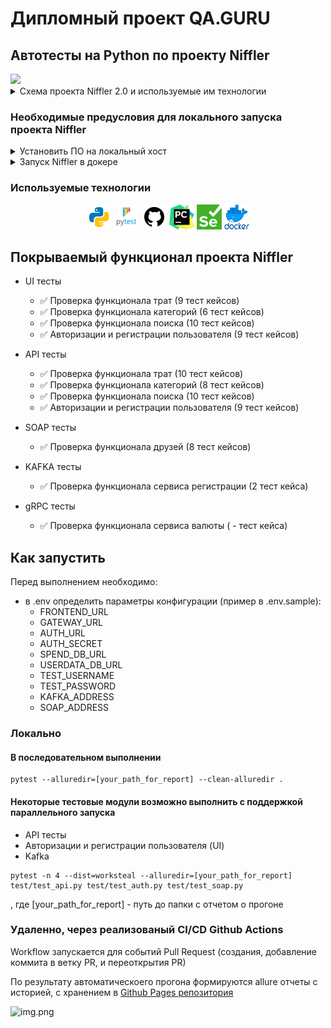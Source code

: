 # Дипломный проект QA.GURU

## Автотесты на Python по проекту Niffler
<img src="/niffler-ng-client/src/assets/images/niffler-with-a-coin.png" width="250">


<details>
<summary>Схема проекта Niffler 2.0 и используемые им технологии</summary>

<img src="niffler-diagram.png" width="600">

- [Spring Authorization Server](https://spring.io/projects/spring-authorization-server)
- [Spring OAuth 2.0 Resource Server](https://docs.spring.io/spring-security/reference/servlet/oauth2/resource-server/index.html)
- [Spring data JPA](https://spring.io/projects/spring-data-jpa)
- [Spring Web](https://docs.spring.io/spring-framework/docs/current/reference/html/web.html#spring-web)
- [Spring actuator](https://docs.spring.io/spring-boot/docs/current/reference/html/actuator.html)
- [Spring gRPC by https://github.com/yidongnan](https://yidongnan.github.io/grpc-spring-boot-starter/en/server/getting-started.html)
- [Spring web-services](https://docs.spring.io/spring-ws/docs/current/reference/html/)
- [Apache Kafka](https://developer.confluent.io/quickstart/kafka-docker/)
- [Docker](https://www.docker.com/resources/what-container/)
- [Docker-compose](https://docs.docker.com/compose/)
- [Postgres](https://www.postgresql.org/about/)
- [React](https://ru.reactjs.org/docs/getting-started.html)
- [GraphQL](https://graphql.org/)
- [Thymeleaf](https://www.thymeleaf.org/)
- [Jakarta Bean Validation](https://beanvalidation.org/)
- [Jakarta JAXB](https://eclipse-ee4j.github.io/jaxb-ri/)
- [JUnit 5 (Extensions, Resolvers, etc)](https://junit.org/junit5/docs/current/user-guide/)
- [Retrofit 2](https://square.github.io/retrofit/)
- [Allure](https://docs.qameta.io/allure/)
- [Selenide](https://selenide.org/)
- [Selenoid & Selenoid-UI](https://aerokube.com/selenoid/latest/)
- [Allure-docker-service](https://github.com/fescobar/allure-docker-service)
- [Java 21](https://adoptium.net/en-GB/temurin/releases/)
- [Gradle 8.6](https://docs.gradle.org/8.6/release-notes.html)
- [GHA](https://docs.github.com/en/actions)
</details>

### Необходимые предусловия для локального запуска проекта Niffler

<details>
  <summary>Установить ПО на локальный хост</summary>
    
#### Если у вас ОС Windows

Необходимо использовать [bash terminal](https://www.geeksforgeeks.org/working-on-git-bash/), а
не powershell.
Обязательно добавьте bash терминал в [качестве терминала в вашей IDE (IDEA, PyCharm)](https://stackoverflow.com/questions/20573213/embed-git-bash-in-pycharm-as-external-tool-and-work-with-it-in-pycharm-window-w)

#### 1. Установить docker

#### 2. Установить Java версии 21. Это необходимо, т.к. проект использует синтаксис Java 21

Версию установленной Java необходимо проверить командой `java -version`

#### 3. Установить пакетный менеджер для сборки front-end npm
Рекомендованная версия Node.js - 22.6.0

</details>

<details>
  <summary>Запуск Niffler в докере</summary>

#### 1. Создать бесплатную учетную запись на https://hub.docker.com/ (если отсутствует)

#### 2. Создать в настройках своей учетной записи access_token

[Инструкция](https://docs.docker.com/docker-hub/access-tokens/).

#### 3. Выполнить docker login с созданным access_token (в инструкции это описано)

#### 4. Прописать в etc/hosts элиас для Docker-имени

- frontend:  127.0.0.1 frontend.niffler.dc,
- auth:      127.0.0.1 auth.niffler.dc
- gateway:   127.0.0.1 gateway.niffler.dc

```posh
User-MacBook-Pro niffler % vi /etc/hosts
```

```posh
##
# Host Database
#
# localhost is used to configure the loopback interface
# when the system is booting.  Do not change this entry.
##
127.0.0.1       localhost
127.0.0.1       frontend.niffler.dc
127.0.0.1       auth.niffler.dc
127.0.0.1       gateway.niffler.dc
```



Текущая версия `docker-compose-dev.sh` **удалит все запущенные Docker контейнеры в системе**, поэтому если у вас есть
созданные
контейнеры для других проектов - отредактируйте строку ```posh docker rm $(docker ps -a -q)```, чтобы включить в grep
только те контейнеры, что непосредственно относятся к niffler.

Фронтенд Niffler при запуске в докере будет работать для вас по адресу http://frontend.niffler.dc,
OpenAPI (Swagger) сервиса niffler-gateway доступен по адресу: http://gateway.niffler.dc:8090/swagger-ui/index.html
GraphiQL интерфейс сервиса niffler-gateway доступен по адресу: http://gateway.niffler.dc:8090/graphiql
WSDL сервиса niffler-userdata доступен по адресу: http://localhost:8089/ws/userdata.wsdl

Если при выполнении скрипта `docker-compose-dev.sh` вы получили ошибку:

```
* What went wrong:
Execution failed for task ':niffler-auth:jibDockerBuild'.
> com.google.cloud.tools.jib.plugins.common.BuildStepsExecutionException: 
Build to Docker daemon failed, perhaps you should make sure your credentials for 'registry-1.docker.io...
```

То необходимо убедиться, что в `$USER/.docker/config.json` файле отсутствует запись `"credsStore": "desktop"`
При наличии такого ключа в json, его надо удалить.
Если файл пустой, то возможно не выполнен `docker login`. Если выполнялся, то надо создать файл руками по пути
`$USER/.docker/config.json`
с содержимым,

```
 {
        "auths": {
                "https://index.docker.io/v1/": {}
        },
        "currentContext": "desktop-linux"
}
```

Если вы не можете подключиться к БД в docker, указывая верные login и password, то возможно у вас поднята другая база на
том же порту 5432.
Это известная проблема, что Postgres в docker может стартануть при зянятом порту 5432, надо убедиться что у вас не
поднят никакой другой Postgres на этом порту.

</details>

###  Используемые технологии
<p align="center">
  <code><img src="images/python.png" width="40" height="40"  alt="A-d-am" title="Python"></code>
  <code><img src="images/pytest.png" width="40" height="40"  alt="A-d-am" title="PyTest"></code>
  <code><img src="images/github.png" width="40" height="40"  alt="A-d-am" title="Selene"></code>
  <code><img src="images/pycharm.png" width="40" height="40"  alt="A-d-am" title="PyCharm"></code>
  <code><img src="images/selenium.png" width="40" height="40"  alt="A-d-am" title="Jenkins"></code>
  <code><img src="images/docker.png" width="40" height="40"  alt="A-d-am" title="Jenkins"></code>
</p>

## Покрываемый функционал проекта Niffler
* UI тесты
    * ✅ Проверка функционала трат (9 тест кейсов)
    * ✅ Проверка функционала категорий (6 тест кейсов)
    * ✅ Проверка функционала поиска (10 тест кейсов)
    * ✅ Авторизации и регистрации пользователя (9 тест кейсов)


* API тесты
  * ✅ Проверка функционала трат (10 тест кейсов)
  * ✅ Проверка функционала категорий (8 тест кейсов)
  * ✅ Проверка функционала поиска (10 тест кейсов)
  * ✅ Авторизации и регистрации пользователя (9 тест кейсов)


* SOAP тесты
  * ✅ Проверка функционала друзей (8 тест кейсов)


* KAFKA тесты
  * ✅ Проверка функционала сервиса регистрации (2 тест кейса)


* gRPC тесты
  * ✅ Проверка функционала сервиса валюты ( - тест кейса)

## Как запустить
Перед выполнением необходимо:
* в .env определить параметры конфигурации (пример в .env.sample):
    - FRONTEND_URL
    - GATEWAY_URL
    - AUTH_URL
    - AUTH_SECRET
    - SPEND_DB_URL
    - USERDATA_DB_URL
    - TEST_USERNAME
    - TEST_PASSWORD
    - KAFKA_ADDRESS
    - SOAP_ADDRESS

### Локально

#### В последовательном выполнении
```
pytest --alluredir=[your_path_for_report] --clean-alluredir .
```

#### Некоторые тестовые модули возможно выполнить с поддержкой параллельного запуска

- API тесты
- Авторизации и регистрации пользователя (UI)
- Kafka
```
pytest -n 4 --dist=worksteal --alluredir=[your_path_for_report] test/test_api.py test/test_auth.py test/test_soap.py

```
  
, где [your_path_for_report] - путь до папки с отчетом о прогоне



### Удаленно, через реализованый CI/CD Github Actions 
 Workflow запускается для событий Pull Request (создания, добавление коммита в ветку PR, и переоткрытия PR)

По результату автоматическоего прогона формируются allure отчеты с историей, с хранением в [Github Pages репозитория](https://shade1471.github.io/niffler-py-st3/)

![img.png](img.png)

